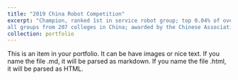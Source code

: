 ```yaml
---
title: "2019 China Robot Competition"
excerpt: "Champion, ranked 1st in service robot group; top 0.04% of over 1109 teams in
all groups from 207 colleges in China; awarded by the Chinese Association of Automation (CAA). The award certificate can be accessed <a href="https://drive.google.com/file/d/10mqRH9YPgNV3X4Msau7qAeEGnfNZW2Kd/view?usp=sharing">here</a>. <br/><img src='/images/2019CRC_photo.png'>
collection: portfolio
---
```


This is an item in your portfolio. It can be have images or nice text. If you name the file .md, it will be parsed as markdown. If you name the file .html, it will be parsed as HTML. 
